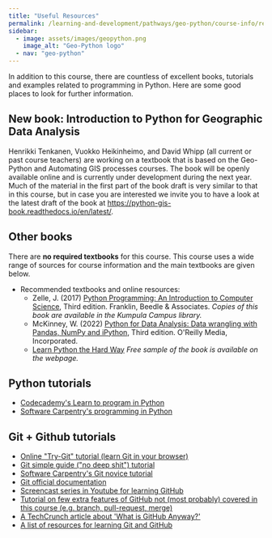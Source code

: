 ```yaml
---
title: "Useful Resources"
permalink: /learning-and-development/pathways/geo-python/course-info/resources/
sidebar:
  - image: assets/images/geopython.png
    image_alt: "Geo-Python logo"
  - nav: "geo-python"
---
```



In addition to this course, there are countless of excellent books,
tutorials and examples related to programming in Python. Here are
some good places to look for further information.

## New book: Introduction to Python for Geographic Data Analysis

Henrikki Tenkanen, Vuokko Heikinheimo, and David Whipp (all current or
past course teachers) are working on a textbook that is based on the
Geo-Python and Automating GIS processes courses. The book will be openly
available online and is currently under development during the next
year. Much of the material in the first part of the book draft is very
similar to that in this course, but in case you are interested we invite
you to have a look at the latest draft of the book at
<https://python-gis-book.readthedocs.io/en/latest/>.

## Other books

There are **no required textbooks** for this course. This course uses a
wide range of sources for course information and the main textbooks are
given below.

-   Recommended textbooks and online resources:
    -   Zelle, J. (2017) [Python Programming: An Introduction to
        Computer
        Science](https://mcsp.wartburg.edu/zelle/python/ppics3/index.html),
        Third edition. Franklin, Beedle & Associates. *Copies of this
        book are available in the Kumpula Campus library.*
    -   McKinney, W. (2022) [Python for Data Analysis: Data wrangling
        with Pandas, NumPy and iPython](https://wesmckinney.com/book/),
        Third edition. O\'Reilly Media, Incorporated.
    -   [Learn Python the Hard
        Way](https://learnpythonthehardway.org/python3/) *Free sample of
        the book is available on the webpage.*

## Python tutorials

-   [Codecademy\'s Learn to program in
    Python](https://www.codecademy.com/learn/python)
-   [Software Carpentry\'s programming in
    Python](https://swcarpentry.github.io/python-novice-inflammation/)

## Git + Github tutorials

-   [Online \"Try-Git\" tutorial (learn Git in your
    browser)](https://try.github.io)
-   [Git simple guide (\"no deep shit\")
    tutorial](http://rogerdudler.github.io/git-guide/)
-   [Software Carpentry\'s Git novice
    tutorial](https://swcarpentry.github.io/git-novice)
-   [Git official documentation](https://git-scm.com/)
-   [Screencast series in Youtube for learning
    GitHub](https://www.youtube.com/playlist?list=PL4Q4HssKcxYsTuqUUvEHJ8XxOVOHTSmle)
-   [Tutorial on few extra features of GitHub not (most probably)
    covered in this course (e.g. branch, pull-request,
    merge)](https://guides.github.com/activities/hello-world/)
-   [A TechCrunch article about \'What is GitHub
    Anyway?\'](https://techcrunch.com/2012/07/14/what-exactly-is-github-anyway/)
-   [A list of resources for learning Git and
    GitHub](https://help.github.com/articles/good-resources-for-learning-git-and-github/)

